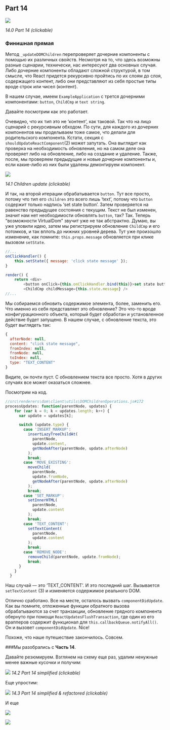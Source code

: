 ## Part 14

[![](https://rawgit.com/Bogdan-Lyashenko/Under-the-hood-ReactJS/master/stack/images/14/part-14.svg)](https://rawgit.com/Bogdan-Lyashenko/Under-the-hood-ReactJS/master/stack/images/14/part-14.svg)

<em>14.0 Part 14 (clickable)</em>

### Финишная прямая

Метод `_updateDOMChildren` перепроверяет дочерние компоненты с помощью их различных свойств. Несмотря на то, что здесь возможны разные сценарии, технически, нас интересуют два основных случая. Либо дочерние компоненты обладают сложной структурой, в том смысле, что React придется рекурсивно пройтись по их слоям до слоя, содержащего контент, либо они представляют из себя простые типы вроде строк или чисел (контент). 

В нашем случае, имеем `ExampleApplication` с трется дочерними компонентами: `button`, `ChildCmp` и `text string`.

Давайте посмотрим как это работает.

Очевидно, что их тип это не ‘контент’, как таковой. Так что на лицо сценарий с рекурсивным обходом. По сути, для каждого из дочерних компонентов мы проделываем тоже самое, что делали для родительского компонента. Кстати, секция с `shouldUpdateReactComponent`(2) может запутать. Она выглядит как проверка на необходимость обновления, но на самом деле она проверяет либо  на обновление, либо на создание и удаление. Также, после, мы проверяем предыдущие и новые дочерние компоненты и, если какие-либо из них были удалены демонтируем компонент.

[![](https://rawgit.com/Bogdan-Lyashenko/Under-the-hood-ReactJS/master/stack/images/14/children-update.svg)](https://rawgit.com/Bogdan-Lyashenko/Under-the-hood-ReactJS/master/stack/images/14/children-update.svg)

<em>14.1 Children update (clickable)</em>

И так, на второй итерации обрабатывается `button`. Тут все просто, потому что тип его `children` это всего лишь ‘text’, потому что `button` содержит только надпись ‘set state button’. Затем проверяется на равенство предыдущее состояния с текущим. Текст не был изменен, значит нам нет необходимости обновлять `button`, так? Так. Теперь “возможности VirtualDom” звучит уже не так абстрактно.
Думаю, вы уже уловили идею, затем мы регистрируем обновление `ChildCmp` и его потомков, и так вплоть до нижних уровней дерева. Тут уже произошло изменение, как помните: `this.props.message` обновляется при клике вызовом `setState`.

```javascript
//...
onClickHandler() {
	this.setState({ message: 'click state message' });
}

render() {
    return <div>
		<button onClick={this.onClickHandler.bind(this)}>set state button</button>
		<ChildCmp childMessage={this.state.message} />
//...

```

Мы собираемся обновить содержимое элемента, более, заменить его. Что именно из себя представляет это обновление? Это что-то вроде конфигурационного объекта, который будет обработан и установленное действие будет запущено. В нашем случае, с обновление текста, это будет выглядеть так: 

```javascript
{
  afterNode: null,
  content: "click state message",
  fromIndex: null,
  fromNode: null,
  toIndex: null,
  type: "TEXT_CONTENT"
}
```
Видите, он почти пуст. С обновлением текста все просто. Хотя в других случаях все может оказаться сложнее.

Посмотрим на код.


```javascript
//src\renderers\dom\client\utils\DOMChildrenOperations.js#172
processUpdates: function(parentNode, updates) {
    for (var k = 0; k < updates.length; k++) {
      var update = updates[k];

      switch (update.type) {
        case 'INSERT_MARKUP':
          insertLazyTreeChildAt(
            parentNode,
            update.content,
            getNodeAfter(parentNode, update.afterNode)
          );
          break;
        case 'MOVE_EXISTING':
          moveChild(
            parentNode,
            update.fromNode,
            getNodeAfter(parentNode, update.afterNode)
          );
          break;
        case 'SET_MARKUP':
          setInnerHTML(
            parentNode,
            update.content
          );
          break;
        case 'TEXT_CONTENT':
          setTextContent(
            parentNode,
            update.content
          );
          break;
        case 'REMOVE_NODE':
          removeChild(parentNode, update.fromNode);
          break;
      }
    }
  }
```
Наш случай — это ‘TEXT_CONTENT’. И это последний шаг. Вызывается `setTextContent` (3) и изменяется содержимое реального DOM.

Отлично сработано. Все на месте, осталось вызвать `componentDidUpdate`. Как вы помните, отложенные функции обратного вызова обрабатываются за счет транзакции, обновление грядного компонента обернуто при помощи `ReactUpdatesFlushTransaction`, где один из его врапперов содержит функционал для `this.callbackQueue.notifyAll()`. Он и вызовет  `componentDidUpdate`. Nice!

Похоже, что наше путешествие закончилось. Совсем.


###Мы разобрались с **Часть 14**.

Давайте резюмируем. Взглянем на схему еще раз, удалим ненужные менее важные кусочки и получим:

[![](https://rawgit.com/Bogdan-Lyashenko/Under-the-hood-ReactJS/master/stack/images/14/part-14-A.svg)](https://rawgit.com/Bogdan-Lyashenko/Under-the-hood-ReactJS/master/stack/images/14/part-14-A.svg)
<em>14.2 Part 14 simplified (clickable)</em>

Еще упростим:

[![](https://rawgit.com/Bogdan-Lyashenko/Under-the-hood-ReactJS/master/stack/images/14/part-14-B.svg)](https://rawgit.com/Bogdan-Lyashenko/Under-the-hood-ReactJS/master/stack/images/14/part-14-B.svg)
<em>14.3 Part 14 simplified & refactored (clickable)</em>

И еще

[![](https://rawgit.com/Bogdan-Lyashenko/Under-the-hood-ReactJS/master/stack/images/14/part-14-C.svg)](https://rawgit.com/Bogdan-Lyashenko/Under-the-hood-ReactJS/master/stack/images/14/part-14-C.svg)


[![](https://rawgit.com/Bogdan-Lyashenko/Under-the-hood-ReactJS/master/stack/images/14/updating-parts-C.svg)](https://rawgit.com/Bogdan-Lyashenko/Under-the-hood-ReactJS/master/stack/images/14/updating-parts-C.svg)


